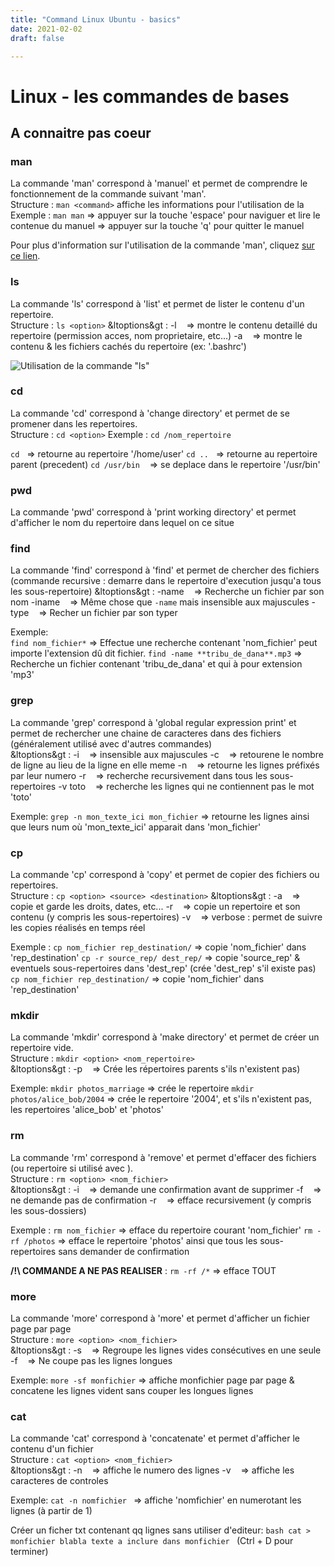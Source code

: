 ```yaml
---
title: "Command Linux Ubuntu - basics"  
date: 2021-02-02  
draft: false  

---  
```


# Linux - les commandes de bases

## A connaitre pas coeur
### man
La commande 'man' correspond à 'manuel' et permet de comprendre le fonctionnement de la commande suivant 'man'.   
Structure : 	`man <command>` affiche les informations pour l'utilisation de la <command>  
Exemple : `man man` 
=> appuyer sur la touche 'espace' pour naviguer et lire le contenue du manuel
=> appuyer sur la touche 'q' pour quitter le manuel

Pour plus d'information sur l'utilisation de la commande 'man', cliquez [sur ce lien](http://doc.ubuntu-fr.org/man).

### ls
La commande 'ls' correspond à 'list' et permet de lister le contenu d'un repertoire.   
Structure : `ls <option>` 
	&ltoptions&gt :
-l &nbsp;&nbsp;&nbsp;=> montre le contenu detaillé du repertoire (permission acces, nom proprietaire, etc...) 
-a &nbsp;&nbsp;&nbsp;=> montre le contenu & les fichiers cachés du repertoire (ex: '.bashrc')

![Utilisation de la commande "ls"](https://raw.githubusercontent.com/ClimbingFromBottom/md-files/main/images/forensic/linux_command_basics-ls.png)

### cd
La commande 'cd' correspond à 'change directory' et permet de se promener dans les repertoires.   
Structure : `cd <option>` 
Exemple : `cd /nom_repertoire`

`cd`&nbsp;&nbsp;&nbsp;=> retourne au repertoire '/home/user'
`cd ..`&nbsp;&nbsp;&nbsp;=> retourne au repertoire parent (precedent)
`cd /usr/bin` &nbsp;&nbsp;&nbsp;=> se deplace dans le repertoire '/usr/bin'

### pwd
La commande 'pwd' correspond à 'print working directory' et permet d'afficher le nom du repertoire dans lequel on ce situe   

### find 
La commande 'find' correspond à 'find' et permet de chercher des fichiers (commande recursive : demarre dans le repertoire d'execution jusqu'a tous les sous-repertoire)
	&ltoptions&gt :
-name &nbsp;&nbsp;&nbsp;=> Recherche un fichier par son nom
-iname &nbsp;&nbsp;&nbsp;=> Même chose que `-name` mais insensible aux majuscules
-type &nbsp;&nbsp;&nbsp;=> Recher un fichier par son typer

Exemple:   
	`find nom_fichier*` => Effectue une recherche contenant 'nom_fichier' peut importe l'extension dû dit fichier.
	`find -name **tribu_de_dana**.mp3` => Recherche un fichier contenant 'tribu_de_dana' et qui à pour extension 'mp3' 

### grep
La commande 'grep' correspond à 'global regular expression print' et permet de rechercher une chaine de caracteres dans des fichiers (généralement utilisé avec d'autres commandes)   
	&ltoptions&gt :
-i &nbsp;&nbsp;&nbsp;=> insensible aux majuscules
-c &nbsp;&nbsp;&nbsp;=> retourene le nombre de ligne au lieu de la ligne en elle meme
-n &nbsp;&nbsp;&nbsp;=> retourne les lignes préfixés par leur numero
-r &nbsp;&nbsp;&nbsp;=> recherche recursivement dans tous les sous-repertoires
-v toto &nbsp;&nbsp;&nbsp;=> recherche les lignes qui ne contiennent pas le mot 'toto'

Exemple: 	`grep -n mon_texte_ici mon_fichier` => retourne les lignes ainsi que leurs num où 'mon_texte_ici' apparait dans 'mon_fichier'


### cp
La commande 'cp' correspond à 'copy' et permet de copier des fichiers ou repertoires.   
Structure : `cp <option> <source> <destination>` 
	&ltoptions&gt :
-a &nbsp;&nbsp;&nbsp;=> copie et garde les droits, dates, etc...
-r &nbsp;&nbsp;&nbsp;=> copie un repertoire et son contenu (y compris les sous-repertoires) 
-v &nbsp;&nbsp;&nbsp;=> verbose : permet de suivre les copies réalisés en temps réel

Exemple : 
`cp nom_fichier rep_destination/` => copie 'nom_fichier' dans 'rep_destination' 
`cp -r source_rep/ dest_rep/` => copie 'source_rep' & eventuels sous-repertoires dans 'dest_rep' (crée 'dest_rep' s'il existe pas) 
`cp nom_fichier rep_destination/` => copie 'nom_fichier' dans 'rep_destination' 


### mkdir
La commande 'mkdir' correspond à 'make directory' et permet de créer un repertoire vide.   
Structure : `mkdir <option> <nom_repertoire>`    
	&ltoptions&gt :
-p &nbsp;&nbsp;&nbsp;=>  Crée les répertoires parents s'ils n'existent pas)   
   
Exemple:
`mkdir photos_marriage` => crée le repertoire
`mkdir photos/alice_bob/2004` => crée le repertoire '2004', et s'ils n'existent pas, les repertoires 'alice_bob' et 'photos'

### rm
La commande 'rm' correspond à 'remove' et permet d'effacer des fichiers (ou repertoire si utilisé avec <options>).   
Structure : `rm <option> <nom_fichier>`    
	&ltoptions&gt :
-i &nbsp;&nbsp;&nbsp;=> demande une confirmation avant de supprimer
-f &nbsp;&nbsp;&nbsp;=> ne demande pas de confirmation
-r &nbsp;&nbsp;&nbsp;=> efface recursivement (y compris les sous-dossiers)

Exemple :
`rm nom_fichier` => efface du repertoire courant 'nom_fichier'
`rm -rf /photos` => efface le repertoire 'photos' ainsi que tous les sous-repertoires sans demander de confirmation

**/!\ COMMANDE A NE PAS REALISER** : `rm -rf /*` => efface TOUT

### more
La commande 'more' correspond à 'more' et permet d'afficher un fichier page par page   
Structure : `more <option> <nom_fichier>`    
	&ltoptions&gt :
-s &nbsp;&nbsp;&nbsp;=> Regroupe les lignes vides consécutives en une seule
-f &nbsp;&nbsp;&nbsp;=> Ne coupe pas les lignes longues

Exemple:
`more -sf monfichier` => affiche monfichier page par page & concatene les lignes vident sans couper les longues lignes

### cat
La commande 'cat' correspond à 'concatenate' et permet d'afficher le contenu d'un fichier    
Structure : `cat <option> <nom_fichier>`    
	&ltoptions&gt :
-n &nbsp;&nbsp;&nbsp;=> affiche le numero des lignes
-v &nbsp;&nbsp;&nbsp;=> affiche les caracteres de controles

Exemple:
`cat -n nomfichier ` => affiche 'nomfichier' en numerotant les lignes (à partir de 1)

Créer un ficher txt contenant qq lignes sans utiliser d'editeur:
	```bash
	cat > monfichier
	blabla texte a inclure dans monfichier
	```
(Ctrl + D pour terminer)
